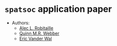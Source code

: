 # `spatsoc` application paper

- Authors:
  - [Alec L. Robitaille](http://robitalec.ca)
  - [Quinn M.R. Webber](https://qwebber.weebly.com/)
  - [Eric Vander Wal](http://weel.gitlab.io)
